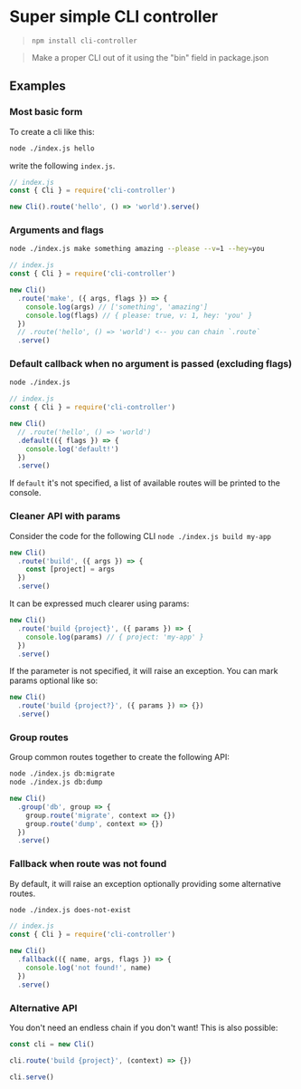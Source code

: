 # Super simple CLI controller

> `npm install cli-controller`

> Make a proper CLI out of it using the "bin" field in package.json

## Examples

### Most basic form

To create a cli like this:

```bash
node ./index.js hello
```

write the following `index.js`.

```javascript
// index.js
const { Cli } = require('cli-controller')

new Cli().route('hello', () => 'world').serve()
```

### Arguments and flags

```bash
node ./index.js make something amazing --please --v=1 --hey=you
```

```javascript
// index.js
const { Cli } = require('cli-controller')

new Cli()
  .route('make', ({ args, flags }) => {
    console.log(args) // ['something', 'amazing']
    console.log(flags) // { please: true, v: 1, hey: 'you' }
  })
  // .route('hello', () => 'world') <-- you can chain `.route`
  .serve()
```

### Default callback when no argument is passed (excluding flags)

```bash
node ./index.js
```

```javascript
// index.js
const { Cli } = require('cli-controller')

new Cli()
  // .route('hello', () => 'world')
  .default(({ flags }) => {
    console.log('default!')
  })
  .serve()
```

If `default` it's not specified, a list of available routes will be printed to the console.

### Cleaner API with params

Consider the code for the following CLI `node ./index.js build my-app`

```javascript
new Cli()
  .route('build', ({ args }) => {
    const [project] = args
  })
  .serve()
```

It can be expressed much clearer using params:

```javascript
new Cli()
  .route('build {project}', ({ params }) => {
    console.log(params) // { project: 'my-app' }
  })
  .serve()
```

If the parameter is not specified, it will raise an exception. You can mark params optional like so:

```javascript
new Cli()
  .route('build {project?}', ({ params }) => {})
  .serve()
```

### Group routes

Group common routes together to create the following API:

```bash
node ./index.js db:migrate
node ./index.js db:dump
```

```javascript
new Cli()
  .group('db', group => {
    group.route('migrate', context => {})
    group.route('dump', context => {})
  })
  .serve()
```

### Fallback when route was not found

By default, it will raise an exception optionally providing some alternative routes.

```bash
node ./index.js does-not-exist
```

```javascript
// index.js
const { Cli } = require('cli-controller')

new Cli()
  .fallback(({ name, args, flags }) => {
    console.log('not found!', name)
  })
  .serve()
```

### Alternative API

You don't need an endless chain if you don't want! This is also possible:


```javascript
const cli = new Cli()

cli.route('build {project}', (context) => {})

cli.serve()
```